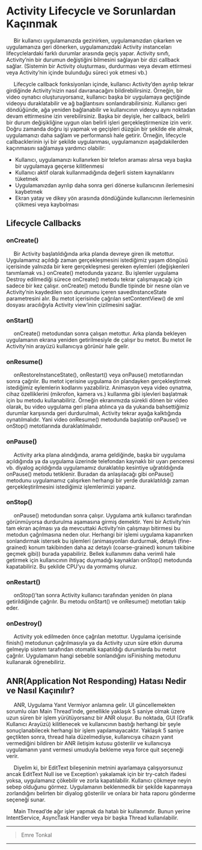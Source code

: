 

# Activity Lifecycle ve Sorunlardan Kaçınmak
&nbsp;&nbsp;&nbsp;&nbsp; Bir kullanıcı uygulamanızda gezinirken, uygulamanızdan çıkarken ve uygulamanıza geri dönerken, uygulamanızdaki Activity instanceları lifecyclelardaki farklı durumlar arasında geçiş yapar. Activity sınıfı, Activity’nin bir durumun değiştiğini bilmesini sağlayan bir dizi callback sağlar. (Sistemin bir Activity oluşturması, durdurması veya devam ettirmesi veya Activity’nin içinde bulunduğu süreci yok etmesi vb.)

&nbsp;&nbsp;&nbsp;&nbsp; Lifecycle callback fonksiyonları içinde, kullanıcı Activity’den ayrılıp tekrar girdiğinde Activity’nizin nasıl davranacağını bildirebilirsiniz. Örneğin, bir video oynatıcı oluşturuyorsanız, kullanıcı başka bir uygulamaya geçtiğinde videoyu duraklatabilir ve ağ bağlantısını sonlandırabilirsiniz. Kullanıcı geri döndüğünde, ağa yeniden bağlanabilir ve kullanıcının videoyu aynı noktadan devam ettirmesine izin verebilirsiniz. Başka bir deyişle, her callback, belirli bir durum değişikliğine uygun olan belirli işleri gerçekleştirmenize izin verir. Doğru zamanda doğru işi yapmak ve geçişleri düzgün bir şekilde ele almak, uygulamanızı daha sağlam ve performanslı hale getirir. Örneğin, lifecycle callbacklerinin iyi bir şekilde uygulanması, uygulamanızın aşağıdakilerden kaçınmasını sağlamaya yardımcı olabilir:

- Kullanıcı, uygulamanızı kullanırken bir telefon araması alırsa veya başka bir uygulamaya geçerse kilitlenmesi
- Kullanıcı aktif olarak kullanmadığında değerli sistem kaynaklarını tüketmek
- Uygulamanızdan ayrılıp daha sonra geri dönerse kullanıcının ilerlemesini kaybetmek
- Ekran yatay ve dikey yön arasında döndüğünde kullanıcının ilerlemesinin çökmesi veya kaybolması

## Lifecycle Callbacks

### onCreate()
&nbsp;&nbsp;&nbsp;&nbsp; Bir Activity başlatıldığında arka planda devreye giren ilk metottur. Uygulamamız açıldığı zaman gerçekleşmesini istediğimiz yaşam döngüsü içerisinde yalnızda bir kere gerçekleşmesi gereken eylemleri (değişkenleri tanımlamak vs.) onCreate() metodunda yazarız. Bu işlemler uygulama Destroy edilmediği sürece onCreate() metodu tekrar çalışmayacağı için sadece bir kez çalışır.
onCreate() metodu Bundle tipinde bir nesne olan ve Activity’nin kaydedilen son durumunu içeren savedInstanceState parametresini alır. Bu metot içerisinde çağrılan setContentView() de xml dosyası aracılığıyla Activity view’inin çizilmesini sağlar.

### onStart()
&nbsp;&nbsp;&nbsp;&nbsp; onCreate() metodundan sonra çalışan metottur. Arka planda bekleyen uygulamanın ekrana yeniden getirilmesiyle de çalışır bu metot. Bu metot ile Activity’nin arayüzü kullanıcıya görünür hale gelir.

### onResume()
&nbsp;&nbsp;&nbsp;&nbsp; onRestoreInstanceState(), onRestart() veya onPause() metotlarından sonra çağrılır. Bu metot içerisine uygulama ön plandayken gerçekleştirmek istediğimiz eylemlerin kodlarını yazabiliriz. Animasyon veya video oynatma, cihaz özelliklerini (mikrofon, kamera vs.) kullanma gibi işlevleri başlatmak için bu metodu kullanabiliriz. Örneğin ekranımızda sürekli dönen bir video olarak, bu video uygulama geri plana atılınca ya da yukarıda bahsettiğimiz durumlar karşısında geri durdurulmalı, Activity tekrar ayağa kalktığında oynatılmalıdır. Yani video onResume() metodunda başlatılıp onPause() ve onStop() metotlarında duraklatılmalıdır.

### onPause()
&nbsp;&nbsp;&nbsp;&nbsp; Activity arka plana alındığında, arama geldiğinde, başka bir uygulama açıldığında ya da uygulama üzerinde telefondan kaynaklı bir uyarı penceresi vb. diyalog açıldığında uygulamamız duraklatılıp kesintiye uğratıldığında onPause() metodu tetiklenir. Buradan da anlaşılacağı gibi onPause() metodunu uygulamamız çalışırken herhangi bir yerde duraklatıldığı zaman gerçekleştirilmesini istediğimiz işlemlerimizi yaparız.

### onStop()
&nbsp;&nbsp;&nbsp;&nbsp; onPause() metodundan sonra çalışır. Uygulama artık kullanıcı tarafından görünmüyorsa durdurulma aşamasına girmiş demektir. Yeni bir Activity’nin tam ekran açılması ya da mevcuttaki Activity’nin çalışmayı bitirmesi bu metodun çağrılmasına neden olur. Herhangi bir işlemi uygulama kapanırken sonlandırmak istersek bu işlemleri (animasyonları durdurmak, detaylı (fine-grained) konum takibinden daha az detaylı (coarse-grained) konum takibine geçmek gibi)) burada yapabiliriz. Bellek kullanımını daha verimli hale getirmek için kullanıcının ihtiyaç duymadığı kaynakları onStop() metodunda kapatabiliriz. Bu şekilde CPU’yu da yormamış oluruz.

### onRestart()
&nbsp;&nbsp;&nbsp;&nbsp; onStop()’tan sonra Activity kullanıcı tarafından yeniden ön plana getirildiğinde çağrılır. Bu metodu onStart() ve onResume() metotları takip eder.

### onDestroy()
&nbsp;&nbsp;&nbsp;&nbsp; Activity yok edilmeden önce çağrılan metottur. Uygulama içerisinde finish() metodunun çağrılmasıyla ya da Activity uzun süre etkin duruma gelmeyip sistem tarafından otomatik kapatıldığı durumlarda bu metot çağrılır. Uygulamanın hangi sebeble sonlandığını isFinishing metodunu kullanarak öğrenebiliriz.



## ANR(Application Not Responding) Hatası Nedir ve Nasıl Kaçınılır?
&nbsp;&nbsp;&nbsp;&nbsp; ANR, Uygulama Yanıt Vermiyor anlamına gelir. UI güncellemekten sorumlu olan Main Thread’inde, genellikle yaklaşık 5 saniye olmak üzere uzun süren bir işlem yürütüyorsanız bir ANR oluşur. Bu noktada, GUI (Grafik Kullanıcı Arayüzü) kilitlenecek ve kullanıcının bastığı herhangi bir şeyle sonuçlanabilecek herhangi bir işlem yapılamayacaktır. Yaklaşık 5 saniye geçtikten sonra, thread hala düzelmediyse, kullanıcıya cihazın yanıt vermediğini bildiren bir ANR iletişim kutusu gösterilir ve kullanıcıya uygulamanın yanıt vermesi umuduyla bekleme veya force quit seçeneği verir.

&nbsp;&nbsp;&nbsp;&nbsp; Diyelim ki, bir EditText bileşeninin metnini ayarlamaya çalışıyorsunuz ancak EditText Null ise ve Exception’ı yakalamak için bir try-catch ifadesi yoksa, uygulamanız çökebilir ve zorla kapatılabilir. Kullanıcı çökmeye neyin sebep olduğunu görmez. Uygulamanın beklenmedik bir şekilde kapanmaya zorlandığını belirten bir diyalog gösterilir ve onlara bir hata raporu gönderme seçeneği sunar.

&nbsp;&nbsp;&nbsp;&nbsp; Main Thread’de ağır işler yapmak da hatalı bir kullanımdır. Bunun yerine IntentService, AsyncTask Handler veya bir başka Thread kullanılabilir.

---
>Emre Tonkal
---

